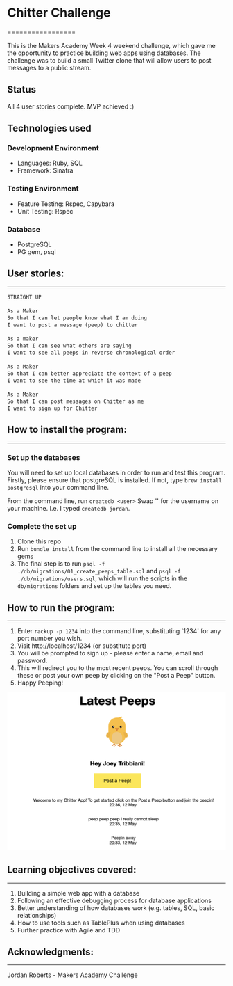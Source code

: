 # Chitter Challenge
=================

This is the Makers Academy Week 4 weekend challenge, which gave me the opportunity to practice building web apps using databases. The challenge was to build a small Twitter clone that will allow users to post messages to a public stream.

## Status
All 4 user stories complete. MVP achieved :)

## Technologies used
### Development Environment
* Languages: Ruby, SQL
* Framework: Sinatra

### Testing Environment
* Feature Testing: Rspec, Capybara
* Unit Testing: Rspec

### Database
* PostgreSQL
* PG gem, psql


## User stories:
-------

```
STRAIGHT UP

As a Maker
So that I can let people know what I am doing  
I want to post a message (peep) to chitter

As a maker
So that I can see what others are saying  
I want to see all peeps in reverse chronological order

As a Maker
So that I can better appreciate the context of a peep
I want to see the time at which it was made

As a Maker
So that I can post messages on Chitter as me
I want to sign up for Chitter

```

## How to install the program:
------

### Set up the databases
You will need to set up local databases in order to run and test this program. Firstly, please ensure that postgreSQL is installed. If not, type `brew install postgresql` into your command line.

From the command line, run `createdb <user>` Swap '<user>' for the username on your machine. I.e. I typed `createdb jordan`.

### Complete the set up
1. Clone this repo
2. Run `bundle install` from the command line to install all the necessary gems
3. The final step is to run `psql -f ./db/migrations/01_create_peeps_table.sql` and `psql -f ./db/migrations/users.sql`, which will run the scripts in the `db/migrations` folders and set up the tables you need.

## How to run the program:
------

1. Enter `rackup -p 1234` into the command line, substituting '1234' for any port number you wish.  
2. Visit http://localhost/1234 (or substitute port)
3. You will be prompted to sign up - please enter a name, email and password.
4. This will redirect you to the most recent peeps. You can scroll through these or post your own peep by clicking on the "Post a Peep" button.
5. Happy Peeping!


<div align="center">
    <img src="Peepshot.png" width="600px"</img>
</div>


## Learning objectives covered:
------
1. Building a simple web app with a database
2. Following an effective debugging process for database applications
3. Better understanding of how databases work (e.g. tables, SQL, basic relationships)
4. How to use tools such as TablePlus when using databases
5. Further practice with Agile and TDD

## Acknowledgments:
------
Jordan Roberts - Makers Academy Challenge
